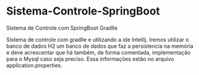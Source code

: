 # Sistema-Controle-SpringBoot
Sistema de Controle com SpringBoot Gradlle

Sistema de controle com gradlle e utilizando a ide Intellij. Iremos utilizar o banco de dados H2 um banco de dados que faz a persistencia na memória e deve acrescentar que há 
também, de forma comentada, implementação para o Mysql caso seja preciso. Essa informações estão no arquivo application.properties.
